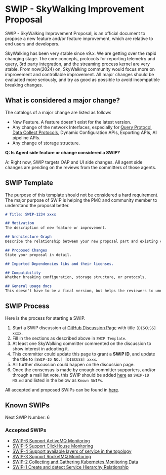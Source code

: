 # SWIP - SkyWalking Improvement Proposal

SWIP - SkyWalking Improvement Proposal, is an official document to propose a new feature and/or feature improvement,
which
are relative to end users and developers.

SkyWalking has been very stable since v9.x. We are getting over the rapid changing stage. The core concepts, protocols for
reporting telemetry and query, 3rd party integration, and the streaming process kernel are very stable. From now(2024) on,
SkyWalking community would focus more on improvement and controllable improvement. All major changes should be evaluated
more seriously, and try as good as possible to avoid incompatible breaking changes.

## What is considered a major change?

The catalogs of a major change are listed as follows

- New Feature. A feature doesn't exist for the latest version.
- Any change of the network Interfaces, especially
  for [Query Protocol](https://github.com/apache/skywalking-query-protocol),
  [Data Collect Protocols](https://github.com/apache/skywalking-data-collect-protocol),
  Dynamic Configuration APIs, Exporting APIs, AI pipeline APIs.
- Any change of storage structure.

**Q: Is Agent side feature or change considered a SWIP?**

A: Right now, SWIP targets OAP and UI side changes. All agent side changes are pending on the reviews from the
committers of those agents.

## SWIP Template

The purpose of this template should not be considered a hard requirement. The major purpose of SWIP is helping the PMC
and community member to understand the proposal better.

```markdown
# Title: SWIP-1234 xxxx

## Motivation 
The description of new feature or improvement.

## Architecture Graph
Describe the relationship between your new proposal part and existing components.

## Proposed Changes
State your proposal in detail.

## Imported Dependencies libs and their licenses.

## Compatibility
Whether breaking configuration, storage structure, or protocols.

## General usage docs
This doesn't have to be a final version, but helps the reviewers to understand how to use this new feature.
```

## SWIP Process

Here is the process for starting a SWIP.

1. Start a SWIP discussion at [GitHub Discussion Page](https://github.com/apache/skywalking/discussions/categories/swip)
   with title `[DISCUSS] xxxx`.
2. Fill in the sections as described above in `SWIP Template`.
3. At least one SkyWalking committer commented on the discussion to show interest in adopting it.
4. This committer could update this page to grant a **SWIP ID**, and update the title to `[SWIP-ID NO.] [DISCUSS] xxxx`.
5. All further discussion could happen on the discussion page.
6. Once the consensus is made by enough committer supporters, and/or through a mail list vote, this SWIP should be
   added [here](./) as `SWIP-ID NO.md` and listed in the below as `Known SWIPs`.

All accepted and proposed SWIPs can be found in [here](https://github.com/apache/skywalking/discussions/categories/swip).

## Known SWIPs

Next SWIP Number: 6

### Accepted SWIPs

- [SWIP-6 Support ActiveMQ Monitoring](SWIP-6.md)
- [SWIP-5 Support ClickHouse Monitoring](SWIP-5.md)
- [SWIP-4 Support available layers of service in the topology](SWIP-4.md)
- [SWIP-3 Support RocketMQ Monitoring](SWIP-3.md)
- [SWIP-2 Collecting and Gathering Kubernetes Monitoring Data](SWIP-2.md)
- [SWIP-1 Create and detect Service Hierarchy Relationship](SWIP-1.md)
